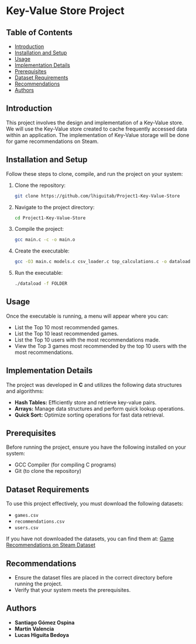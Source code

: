 # Key-Value Store Project

## Table of Contents
- [Introduction](#introduction)
- [Installation and Setup](#installation-and-setup)
- [Usage](#usage)
- [Implementation Details](#implementation-details)
- [Prerequisites](#prerequisites)
- [Dataset Requirements](#dataset-requirements)
- [Recommendations](#recommendations)
- [Authors](#authors)

## Introduction
This project involves the design and implementation of a Key-Value store. We will use the Key-Value store created to cache frequently accessed data within an application. The implementation of Key-Value storage will be done for game recommendations on Steam.

## Installation and Setup
Follow these steps to clone, compile, and run the project on your system:

1. Clone the repository:
   ```sh
   git clone https://github.com/lhiguitab/Project1-Key-Value-Store
   ```

2. Navigate to the project directory:
   ```sh
   cd Project1-Key-Value-Store
   ```

3. Compile the project:
   ```sh
   gcc main.c -c -o main.o
   ```

4. Create the executable:
   ```sh
   gcc -O3 main.c models.c csv_loader.c top_calculations.c -o dataload 
   ```

5. Run the executable:
   ```sh
   ./dataload -f FOLDER
   ```

## Usage
Once the executable is running, a menu will appear where you can:
* List the Top 10 most recommended games.
* List the Top 10 least recommended games.
* List the Top 10 users with the most recommendations made.
* View the Top 3 games most recommended by the top 10 users with the most recommendations.

## Implementation Details
The project was developed in **C** and utilizes the following data structures and algorithms:
- **Hash Tables:** Efficiently store and retrieve key-value pairs.
- **Arrays:** Manage data structures and perform quick lookup operations.
- **Quick Sort:** Optimize sorting operations for fast data retrieval.

## Prerequisites
Before running the project, ensure you have the following installed on your system:
- GCC Compiler (for compiling C programs)
- Git (to clone the repository)

## Dataset Requirements
To use this project effectively, you must download the following datasets:
- `games.csv`
- `recommendations.csv`
- `users.csv`

If you have not downloaded the datasets, you can find them at:
[Game Recommendations on Steam Dataset](https://www.kaggle.com/datasets/antonkozyriev/game-recommendations-on-steam)

## Recommendations
- Ensure the dataset files are placed in the correct directory before running the project.
- Verify that your system meets the prerequisites.

## Authors
- **Santiago Gómez Ospina**
- **Martin Valencia**
- **Lucas Higuita Bedoya**
